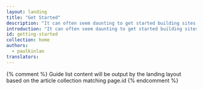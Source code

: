 ```yaml
---
layout: landing
title: "Get Started"
description: "It can often seem daunting to get started building sites and experiences that work across all the devices that have access to the web. But don't worry, we've provided some guides to help you get started."
introduction: "It can often seem daunting to get started building sites and experiences that work across all the devices that have access to the web. But don't worry, we've provided some guides to help you get started."
id: getting-started
collection: home
authors:
  - paulkinlan
translators:
---
```


{% comment %}
Guide list content will be output by the landing layout based on the article collection matching page.id
{% endcomment %}
